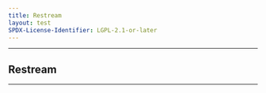 ```yaml
---
title: Restream
layout: test
SPDX-License-Identifier: LGPL-2.1-or-later
---
```


---

##  Restream

<div class="container">
  <video-js id="my-video" class="vjs-fluid vjs-layout-medium" poster="https://media.discordapp.net/attachments/1074079942792462478/1082014257161457774/20230306_025643.jpg" preload="auto" controls="controls" data-setup='{}'>
    <source src="https://d2zihajmogu5jn.cloudfront.net/bipbop-advanced/bipbop_16x9_variant.m3u8" type="application/x-mpegURL" />
  </video-js>
</div>

---
